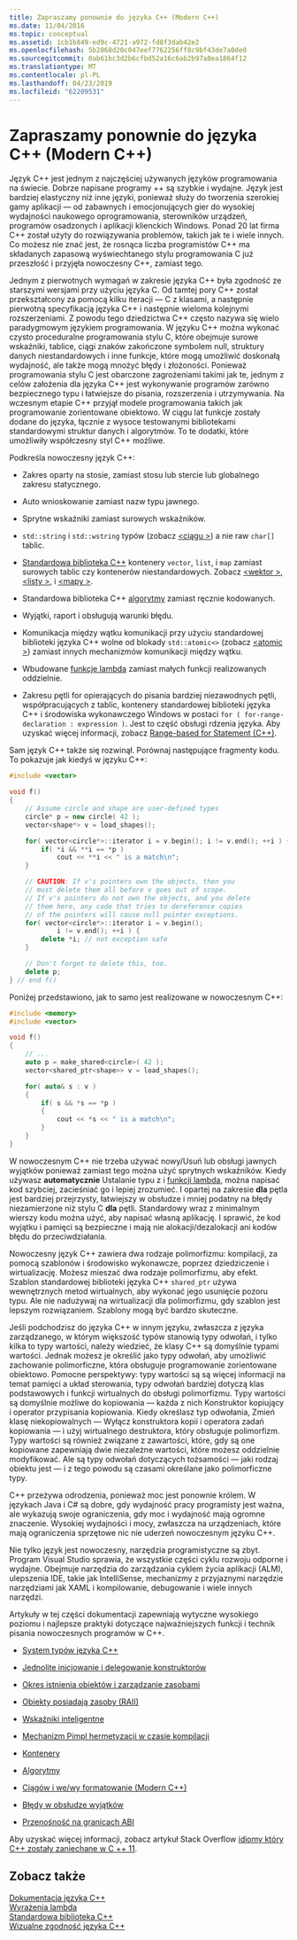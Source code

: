 ```yaml
---
title: Zapraszamy ponownie do języka C++ (Modern C++)
ms.date: 11/04/2016
ms.topic: conceptual
ms.assetid: 1cb1b849-ed9c-4721-a972-fd8f3dab42e2
ms.openlocfilehash: 5b2868d20c047eef7762256ff8c9bf43de7a0de0
ms.sourcegitcommit: 0ab61bc3d2b6cfbd52a16c6ab2b97a8ea1864f12
ms.translationtype: MT
ms.contentlocale: pl-PL
ms.lasthandoff: 04/23/2019
ms.locfileid: "62209531"
---
```

# <a name="welcome-back-to-c-modern-c"></a>Zapraszamy ponownie do języka C++ (Modern C++)

Język C++ jest jednym z najczęściej używanych języków programowania na świecie. Dobrze napisane programy ++ są szybkie i wydajne. Język jest bardziej elastyczny niż inne języki, ponieważ służy do tworzenia szerokiej gamy aplikacji — od zabawnych i emocjonujących gier do wysokiej wydajności naukowego oprogramowania, sterowników urządzeń, programów osadzonych i aplikacji klienckich Windows. Ponad 20 lat firma C++ został użyty do rozwiązywania problemów, takich jak te i wiele innych. Co możesz nie znać jest, że rosnąca liczba programistów C++ ma składanych zapasową wyświechtanego stylu programowania C już przeszłość i przyjęła nowoczesny C++, zamiast tego.

Jednym z pierwotnych wymagań w zakresie języka C++ była zgodność ze starszymi wersjami przy użyciu języka C. Od tamtej pory C++ został przekształcony za pomocą kilku iteracji — C z klasami, a następnie pierwotną specyfikacją języka C++ i następnie wieloma kolejnymi rozszerzeniami. Z powodu tego dziedzictwa C++ często nazywa się wielo paradygmowym językiem programowania. W języku C++ można wykonać czysto proceduralne programowania stylu C, które obejmuje surowe wskaźniki, tablice, ciągi znaków zakończone symbolem null, struktury danych niestandardowych i inne funkcje, które mogą umożliwić doskonałą wydajność, ale także mogą mnożyć błędy i złożoności.  Ponieważ programowania stylu C jest obarczone zagrożeniami takimi jak te, jednym z celów założenia dla języka C++ jest wykonywanie programów zarówno bezpiecznego typu i łatwiejsze do pisania, rozszerzenia i utrzymywania. Na wczesnym etapie C++ przyjął modele programowania takich jak programowanie zorientowane obiektowo. W ciągu lat funkcje zostały dodane do języka, łącznie z wysoce testowanymi bibliotekami standardowymi struktur danych i algorytmów. To te dodatki, które umożliwiły współczesny styl C++ możliwe.

Podkreśla nowoczesny język C++:

- Zakres oparty na stosie, zamiast stosu lub stercie lub globalnego zakresu statycznego.

- Auto wnioskowanie zamiast nazw typu jawnego.

- Sprytne wskaźniki zamiast surowych wskaźników.

- `std::string` i `std::wstring` typów (zobacz [ \<ciągu >](../standard-library/string.md)) a nie raw `char[]` tablic.

- [Standardowa biblioteka C++](../standard-library/cpp-standard-library-header-files.md) kontenery `vector`, `list`, i `map` zamiast surowych tablic czy kontenerów niestandardowych. Zobacz [ \<wektor >](../standard-library/vector.md), [ \<listy >](../standard-library/list.md), i [ \<mapy >](../standard-library/map.md).

- Standardowa biblioteka C++ [algorytmy](../standard-library/algorithm.md) zamiast ręcznie kodowanych.

- Wyjątki, raport i obsługują warunki błędu.

- Komunikacja między wątku komunikacji przy użyciu standardowej biblioteki języka C++ wolne od blokady `std::atomic<>` (zobacz [ \<atomic >](../standard-library/atomic.md)) zamiast innych mechanizmów komunikacji między wątku.

- Wbudowane [funkcje lambda](../cpp/lambda-expressions-in-cpp.md) zamiast małych funkcji realizowanych oddzielnie.

- Zakresu pętli for opierających do pisania bardziej niezawodnych pętli, współpracujących z tablic, kontenery standardowej biblioteki języka C++ i środowiska wykonawczego Windows w postaci `for ( for-range-declaration : expression )`. Jest to część obsługi rdzenia języka. Aby uzyskać więcej informacji, zobacz [Range-based for Statement (C++)](../cpp/range-based-for-statement-cpp.md).

Sam język C++ także się rozwinął. Porównaj następujące fragmenty kodu. To pokazuje jak kiedyś w języku C++:

```cpp
#include <vector>

void f()
{
    // Assume circle and shape are user-defined types
    circle* p = new circle( 42 );
    vector<shape*> v = load_shapes();

    for( vector<circle*>::iterator i = v.begin(); i != v.end(); ++i ) {
        if( *i && **i == *p )
            cout << **i << " is a match\n";
    }

    // CAUTION: If v's pointers own the objects, then you
    // must delete them all before v goes out of scope.
    // If v's pointers do not own the objects, and you delete
    // them here, any code that tries to dereference copies
    // of the pointers will cause null pointer exceptions.
    for( vector<circle*>::iterator i = v.begin();
            i != v.end(); ++i ) {
        delete *i; // not exception safe
    }

    // Don't forget to delete this, too.
    delete p;
} // end f()
```

Poniżej przedstawiono, jak to samo jest realizowane w nowoczesnym C++:

```cpp
#include <memory>
#include <vector>

void f()
{
    // ...
    auto p = make_shared<circle>( 42 );
    vector<shared_ptr<shape>> v = load_shapes();

    for( auto& s : v )
    {
        if( s && *s == *p )
        {
            cout << *s << " is a match\n";
        }
    }
}
```

W nowoczesnym C++ nie trzeba używać nowy/Usuń lub obsługi jawnych wyjątków ponieważ zamiast tego można użyć sprytnych wskaźników. Kiedy używasz **automatycznie** Ustalanie typu z i [funkcji lambda](../cpp/lambda-expressions-in-cpp.md), można napisać kod szybciej, zacieśniać go i lepiej zrozumieć. I opartej na zakresie **dla** pętla jest bardziej przejrzysty, łatwiejszy w obsłudze i mniej podatny na błędy niezamierzone niż stylu C **dla** pętli. Standardowy wraz z minimalnym wierszy kodu można użyć, aby napisać własną aplikację. I sprawić, że kod wyjątku i pamięci są bezpieczne i mają nie alokacji/dezalokacji ani kodów błędu do przeciwdziałania.

Nowoczesny język C++ zawiera dwa rodzaje polimorfizmu: kompilacji, za pomocą szablonów i środowisko wykonawcze, poprzez dziedziczenie i wirtualizację. Możesz mieszać dwa rodzaje polimorfizmu, aby efekt. Szablon standardowej biblioteki języka C++ `shared_ptr` używa wewnętrznych metod wirtualnych, aby wykonać jego usunięcie pozoru typu. Ale nie nadużywaj na wirtualizacji dla polimorfizmu, gdy szablon jest lepszym rozwiązaniem. Szablony mogą być bardzo skuteczne.

Jeśli podchodzisz do języka C++ w innym języku, zwłaszcza z języka zarządzanego, w którym większość typów stanowią typy odwołań, i tylko kilka to typy wartości, należy wiedzieć, że klasy C++ są domyślnie typami wartości. Jednak możesz je określić jako typy odwołań, aby umożliwić zachowanie polimorficzne, która obsługuje programowanie zorientowane obiektowo. Pomocne perspektywy: typy wartości są są więcej informacji na temat pamięci a układ sterowania, typy odwołań bardziej dotyczą klas podstawowych i funkcji wirtualnych do obsługi polimorfizmu. Typy wartości są domyślnie możliwe do kopiowania — każda z nich Konstruktor kopiujący i operator przypisania kopiowania. Kiedy określasz typ odwołania, Zmień klasę niekopiowalnych — Wyłącz konstruktora kopii i operatora zadań kopiowania — i użyj wirtualnego destruktora, który obsługuje polimorfizm. Typy wartości są również związane z zawartości, które, gdy są one kopiowane zapewniają dwie niezależne wartości, które możesz oddzielnie modyfikować. Ale są typy odwołań dotyczących tożsamości — jaki rodzaj obiektu jest — i z tego powodu są czasami określane jako polimorficzne typy.

C++ przeżywa odrodzenia, ponieważ moc jest ponownie królem. W językach Java i C# są dobre, gdy wydajność pracy programisty jest ważna, ale wykazują swoje ograniczenia, gdy moc i wydajność mają ogromne znaczenie. Wysokiej wydajności i mocy, zwłaszcza na urządzeniach, które mają ograniczenia sprzętowe nic nie uderzeń nowoczesnym języku C++.

Nie tylko język jest nowoczesny, narzędzia programistyczne są zbyt. Program Visual Studio sprawia, że wszystkie części cyklu rozwoju odporne i wydajne. Obejmuje narzędzia do zarządzania cyklem życia aplikacji (ALM), ulepszenia IDE, takie jak IntelliSense, mechanizmy z przyjaznymi narzędzie narzędziami jak XAML i kompilowanie, debugowanie i wiele innych narzędzi.

Artykuły w tej części dokumentacji zapewniają wytyczne wysokiego poziomu i najlepsze praktyki dotyczące najważniejszych funkcji i technik pisania nowoczesnych programów w C++.

- [System typów języka C++](../cpp/cpp-type-system-modern-cpp.md)

- [Jednolite inicjowanie i delegowanie konstruktorów](../cpp/uniform-initialization-and-delegating-constructors.md)

- [Okres istnienia obiektów i zarządzanie zasobami](../cpp/object-lifetime-and-resource-management-modern-cpp.md)

- [Obiekty posiadają zasoby (RAII)](../cpp/objects-own-resources-raii.md)

- [Wskaźniki inteligentne](../cpp/smart-pointers-modern-cpp.md)

- [Mechanizm Pimpl hermetyzacji w czasie kompilacji](../cpp/pimpl-for-compile-time-encapsulation-modern-cpp.md)

- [Kontenery](../cpp/containers-modern-cpp.md)

- [Algorytmy](../cpp/algorithms-modern-cpp.md)

- [Ciągów i we/wy formatowanie (Modern C++)](../cpp/string-and-i-o-formatting-modern-cpp.md)

- [Błędy w obsłudze wyjątków](../cpp/errors-and-exception-handling-modern-cpp.md)

- [Przenośność na granicach ABI](../cpp/portability-at-abi-boundaries-modern-cpp.md)

Aby uzyskać więcej informacji, zobacz artykuł Stack Overflow [idiomy który C++ zostały zaniechane w C ++ 11](https://stackoverflow.com/questions/9299101/which-c-idioms-are-deprecated-in-c11).

## <a name="see-also"></a>Zobacz także

[Dokumentacja języka C++](../cpp/cpp-language-reference.md)<br/>
[Wyrażenia lambda](../cpp/lambda-expressions-in-cpp.md)<br/>
[Standardowa biblioteka C++](../standard-library/cpp-standard-library-reference.md)<br/>
[Wizualne zgodność języka C++](../overview/visual-cpp-language-conformance.md)